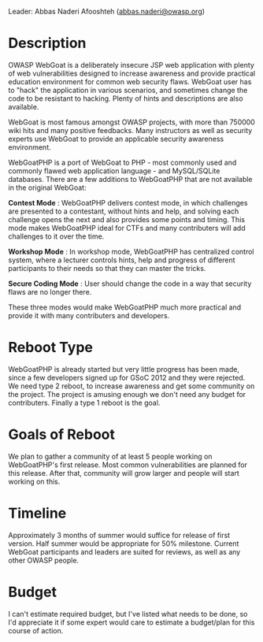 Leader: Abbas Naderi Afooshteh (abbas.naderi@owasp.org)

# Description

OWASP WebGoat is a deliberately insecure JSP web application with plenty
of web vulnerabilities designed to increase awareness and provide
practical education environment for common web security flaws. WebGoat
user has to "hack" the application in various scenarios, and sometimes
change the code to be resistant to hacking. Plenty of hints and
descriptions are also available.

WebGoat is most famous amongst OWASP projects, with more than 750000
wiki hits and many positive feedbacks. Many instructors as well as
security experts use WebGoat to provide an applicable security awareness
environment.

WebGoatPHP is a port of WebGoat to PHP - most commonly used and commonly
flawed web application language - and MySQL/SQLite databases. There are
a few additions to WebGoatPHP that are not available in the original
WebGoat:

**Contest Mode** : WebGoatPHP delivers contest mode, in which challenges
are presented to a contestant, without hints and help, and solving each
challenge opens the next and also provides some points and timing. This
mode makes WebGoatPHP ideal for CTFs and many contributers will add
challenges to it over the time.

**Workshop Mode** : In workshop mode, WebGoatPHP has centralized control
system, where a lecturer controls hints, help and progress of different
participants to their needs so that they can master the tricks.

**Secure Coding Mode** : User should change the code in a way that
security flaws are no longer there.

These three modes would make WebGoatPHP much more practical and provide
it with many contributers and developers.

# Reboot Type

WebGoatPHP is already started but very little progress has been made,
since a few developers signed up for GSoC 2012 and they were rejected.
We need type 2 reboot, to increase awareness and get some community on
the project. The project is amusing enough we don't need any budget for
contributers. Finally a type 1 reboot is the goal.

# Goals of Reboot

We plan to gather a community of at least 5 people working on
WebGoatPHP's first release. Most common vulnerabilities are planned for
this release. After that, community will grow larger and people will
start working on this.

# Timeline

Approximately 3 months of summer would suffice for release of first
version. Half summer would be appropriate for 50% milestone. Current
WebGoat participants and leaders are suited for reviews, as well as any
other OWASP people.

# Budget

I can't estimate required budget, but I've listed what needs to be done,
so I'd appreciate it if some expert would care to estimate a budget/plan
for this course of action.